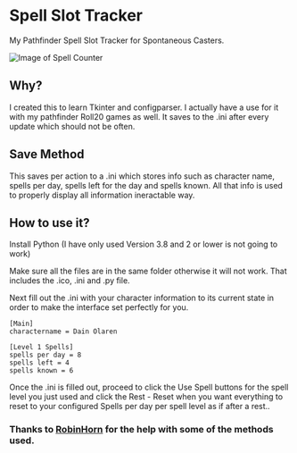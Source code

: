 # Spell Slot Tracker
My Pathfinder Spell Slot Tracker for Spontaneous Casters.

![Image of Spell Counter](https://i.imgur.com/P8XSlzF.png)

## Why?
I created this to learn Tkinter and configparser.
I actually have a use for it with my pathfinder Roll20 games as well. It saves to the .ini after every update which should not be often.

## Save Method
This saves per action to a .ini which stores info such as character name, spells per day, spells left for the day and spells known. All that info is used to properly display all information ineractable way.

## How to use it?

Install Python (I have only used Version 3.8 and 2 or lower is not going to work)

Make sure all the files are in the same folder otherwise it will not work. That includes the .ico, .ini and .py file.

Next fill out the .ini with your character information to its current state in order to make the interface set perfectly for you.


```
[Main]
charactername = Dain Olaren

[Level 1 Spells]
spells per day = 8
spells left = 4
spells known = 6
```

Once the .ini is filled out, proceed to click the Use Spell buttons for the spell level you just used and click the Rest - Reset when you want everything to reset to your configured Spells per day per spell level as if after a rest..

### Thanks to [RobinHorn](https://github.com/rellissc) for the help with some of the methods used.
